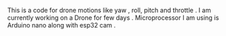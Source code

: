 This is a code for drone motions like yaw , roll, pitch and throttle . I am currently working on a Drone for few days . Microprocessor I am using is Arduino nano along with esp32 cam . 
